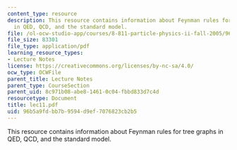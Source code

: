 ```yaml
---
content_type: resource
description: This resource contains information about Feynman rules for tree graphs
  in QED, QCD, and the standard model.
file: /ol-ocw-studio-app/courses/8-811-particle-physics-ii-fall-2005/96b5a9fdbb7b9594d9ef7076823cb2b5_lec11.pdf
file_size: 83301
file_type: application/pdf
learning_resource_types:
- Lecture Notes
license: https://creativecommons.org/licenses/by-nc-sa/4.0/
ocw_type: OCWFile
parent_title: Lecture Notes
parent_type: CourseSection
parent_uid: 8c971b08-abe8-1461-0c04-fbbd833d7c4d
resourcetype: Document
title: lec11.pdf
uid: 96b5a9fd-bb7b-9594-d9ef-7076823cb2b5
---
```

This resource contains information about Feynman rules for tree graphs in QED, QCD, and the standard model.